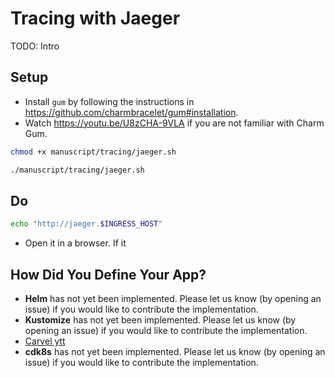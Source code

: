 # Tracing with Jaeger

TODO: Intro

## Setup

* Install `gum` by following the instructions in https://github.com/charmbracelet/gum#installation.
* Watch https://youtu.be/U8zCHA-9VLA if you are not familiar with Charm Gum.

```bash
chmod +x manuscript/tracing/jaeger.sh

./manuscript/tracing/jaeger.sh
```

## Do

```bash
echo "http://jaeger.$INGRESS_HOST"
```

* Open it in a browser. If it

## How Did You Define Your App?

* **Helm** has not yet been implemented. Please let us know (by opening an issue) if you would like to contribute the implementation.
* **Kustomize** has not yet been implemented. Please let us know (by opening an issue) if you would like to contribute the implementation.
* [Carvel ytt](carvel.md)
* **cdk8s** has not yet been implemented. Please let us know (by opening an issue) if you would like to contribute the implementation.

